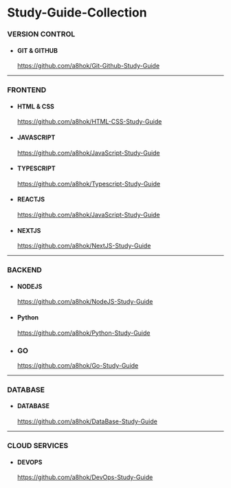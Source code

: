 # Study-Guide-Collection

### VERSION CONTROL

  -  #### GIT & GITHUB <br>
        <a>https://github.com/a8hok/Git-Github-Study-Guide</a>

---

### FRONTEND

  - #### HTML & CSS
    <a>https://github.com/a8hok/HTML-CSS-Study-Guide</a>

  - #### JAVASCRIPT
    <a>https://github.com/a8hok/JavaScript-Study-Guide</a>

  - #### TYPESCRIPT
    <a>https://github.com/a8hok/Typescript-Study-Guide</a>

  - #### REACTJS
    <a>https://github.com/a8hok/JavaScript-Study-Guide</a>
  
  - #### NEXTJS
    <a>https://github.com/a8hok/NextJS-Study-Guide</a>

---

### BACKEND
  - #### NODEJS
    <a>https://github.com/a8hok/NodeJS-Study-Guide</a>

  - #### Python
    <a>https://github.com/a8hok/Python-Study-Guide</a>

  - ### GO
    <a>https://github.com/a8hok/Go-Study-Guide</a>

---

### DATABASE 
  - #### DATABASE<br>
     <a>https://github.com/a8hok/DataBase-Study-Guide</a>

---

### CLOUD SERVICES
  -  #### DEVOPS<br>
       <a>https://github.com/a8hok/DevOps-Study-Guide</a>
